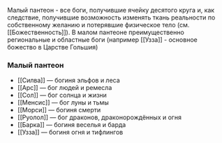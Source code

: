 Малый пантеон - все боги, получившие ячейку десятого круга и, как следствие, получившие возможность изменять ткань реальности по собственному желанию и потерявшие физическое тело (см. [[Божественность]]). В малом пантеоне преимущественно региональные и областные боги (например [[Узза]] - основное божество в Царстве Гольшия)

### Малый пантеон
- [[Силва]] — богиня эльфов и леса
- [[Арс]] — бог людей и ремесла
- [[Сол]] — бог солнца и жизни
- [[Менсис]] — бог луны и тьмы
- [[Морси]] — богиня смерти
- [[Руолол]] — бог драконов, драконорождённых и огня
- [[Барка]] — богиня веселья и барда
- [[Узза]] — богиня огня и тифлингов